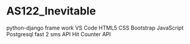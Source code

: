# AS122_Inevitable


python-django frame work
VS Code
HTML5
CSS
Bootstrap
JavaScript
Postgresql
fast 2 sms API
Hit Counter API
